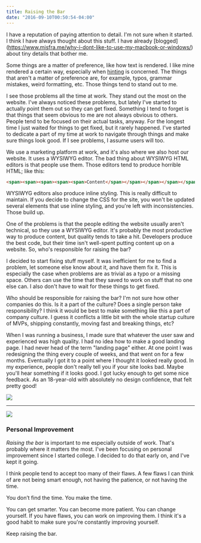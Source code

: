 ```yaml
---
title: Raising the Bar
date: "2016-09-10T00:50:54-04:00"
---
```


I have a reputation of paying attention to detail. I'm not sure when it started.
I think I have always thought about this stuff. I have already [blogged]
(https://www.misfra.me/why-i-dont-like-to-use-my-macbook-or-windows/) about tiny
details that bother me.

Some things are a matter of preference, like how text is rendered. I like mine
rendered a certain way, especially when [hinting](https://www.misfra.me/hinting/)
is concerned. The things that aren't a matter of preference are, for example,
typos, grammar mistakes, weird formatting, etc. Those things tend to stand out to
me.

I see those problems all the time at work. They stand out the most on the website.
I've always noticed these problems, but lately I've started to actually point them
out so they can get fixed. Something I tend to forget is that things that seem
obvious to me are not always obvious to others. People tend to be focused on their
actual tasks, anyway. For the longest time I just waited for things to get fixed,
but it rarely happened.  I've started to dedicate a part of my time at work to
navigate through things and make sure things look good. If I see problems, I assume
users will too.

We use a marketing platform at work, and it's also where we also host our website.
It uses a WYSIWYG editor. The bad thing about WYSIWYG HTML editors is that people
use them. Those editors tend to produce horrible HTML; like this:

```html
<span><span><span><span><span>Content</span></span></span></span></span>
```

WYSIWYG editors also produce inline styling. This is really difficult
to maintain. If you decide to change the CSS for the site, you won't be updated
several elements that use inline styling, and you're left with inconsistencies.
Those build up.

One of the problems is that the people editing the website usually aren't
technical, so they use a WYSIWYG editor. It's probably the most productive way
to produce content, but quality tends to take a hit. Developers produce the best
code, but their time isn't well-spent putting content up on a website. So, who's
responsible for raising the bar?

I decided to start fixing stuff myself. It was inefficient for me to find a
problem, let someone else know about it, and have them fix it. This is especially
the case when problems are as trivial as a typo or a missing space. Others can use
the time that they saved to work on stuff that no one else can. I also don't have
to wait for these things to get fixed.

Who should be responsible for raising the bar? I'm not sure how other companies do
this. Is it a part of the culture? Does a single person take responsibility? I
think it would be best to make something like this a part of company culture.
I guess it conflicts a little bit with the whole startup culture of MVPs, shipping
constantly, moving fast and breaking things, etc?

When I was running a business, I made sure that whatever the user saw and experienced
was high quality. I had no idea how to make a good landing page. I had never head of
the term "landing page" either. At one point I was redesigning the thing every couple
of weeks, and that went on for a few months. Eventually I got it to a point where
I thought it looked really good. In my experience, people don't really tell you if
your site looks bad. Maybe you'll hear something if it looks good. I got lucky enough
to get some nice feedback. As an 18-year-old with absolutely no design confidence,
that felt pretty good!

![](/img/2016/09/site_comment1.png)

---

![](/img/2016/09/site_comment2.png)

### Personal Improvement

*Raising the bar* is important to me especially outside of work. That's probably
where it matters the most. I've been focusing on personal improvement since I
started college. I decided to do that early on, and I've kept it going.

I think people tend to accept too many of their flaws. A few flaws I can think of
are not being smart enough, not having the patience, or not having the time.

<div class='bigquote'>You don’t find the time. You make the time.</div>

You can get smarter. You can become more patient. You can change yourself.
If you have flaws, you can work on improving them. I think it's a good habit to
make sure you're constantly improving yourself.

Keep raising the bar.
